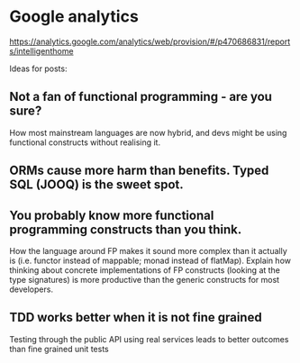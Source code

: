 # Google analytics

https://analytics.google.com/analytics/web/provision/#/p470686831/reports/intelligenthome

Ideas for posts:

## Not a fan of functional programming - are you sure?
How most mainstream languages are now hybrid, and devs might be using functional constructs without realising it.

## ORMs cause more harm than benefits. Typed SQL (JOOQ) is the sweet spot.

## You probably know more functional programming constructs than you think.
How the language around FP makes it sound more complex than it actually is (i.e. functor instead of mappable; monad instead of flatMap). Explain how thinking about concrete implementations of FP constructs (looking at the type signatures) is more productive than the generic constructs for most developers.

## TDD works better when it is not fine grained
Testing through the public API using real services leads to better outcomes than fine grained unit tests
